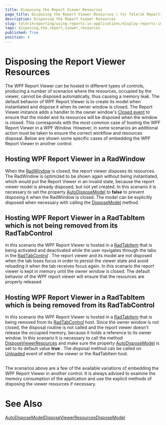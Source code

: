 ```yaml
---
title: Disposing the Report Viewer Resources
page_title: Disposing the Report Viewer Resources | for Telerik Reporting Documentation
description: Disposing the Report Viewer Resources
slug: telerikreporting/using-reports-in-applications/display-reports-in-applications/wpf-application/disposing-the-report-viewer-resources
tags: disposing,the,report,viewer,resources
published: True
position: 4
---
```


# Disposing the Report Viewer Resources



The WPF Report Viewer can be hosted in different types of controls, producing a number of scenarios where the resources, occupied by the viewer,          cannot be disposed automatically, thus causing a memory leak.         The default behavior of WPF Report Viewer is to create its model when instantiated and dispose it when its owner window is closed.         The Report Viewer instance adds a handler to the owner window's          [Closed event](https://docs.microsoft.com/en-us/dotnet/api/system.windows.window.closed?view=netframework-4.0)          to ensure that the model and its resources will be disposed when the window is closed.         This corresponds with the most common case of hosting the WPF Report Viewer in a WPF Window.         However, in some scenarios an additional action must be taken to ensure the correct workflow and resources disposal.         Below are shown some specific cases of embedding the WPF Report Viewer in another control.       

## Hosting WPF Report Viewer in a RadWindow

When the            [RadWindow](https://docs.telerik.com/devtools/wpf/controls/radwindow/overview)            is closed, the report viewer disposes its resources. The RadWindow is optimized to be shown again without being instantiated,           which would put the Report Viewer in an invalid state, because the report viewer model is already disposed, but not yet created.           In this scenario it is necessary to set the property [AutoDisposeModel](/reporting/api/Telerik.ReportViewer.Wpf.ReportViewer#Telerik_ReportViewer_Wpf_ReportViewer_AutoDisposeModel) to __false__  to prevent disposing it when the RadWindow is closed.           The model can be explicitly disposed when necessary with calling the [DisposeModel](/reporting/api/Telerik.ReportViewer.Wpf.ReportViewer#Telerik_ReportViewer_Wpf_ReportViewer_DisposeModel) method.         

## Hosting WPF Report Viewer in a RadTabItem which is not being removed from its RadTabControl

In this scenario the WPF Report Viewer is hosted in a            [RadTabItem](https://docs.telerik.com/devtools/wpf/api/telerik.windows.controls.radtabitem)            that is being activated and deactivated while the user navigates through the tabs in the            [RadTabControl](https://docs.telerik.com/devtools/wpf/controls/radtabcontrol/overview2)            . The report viewer and its model are not disposed when the tab loses focus in order to persist the viewer state and avoid reloading it when the tab receives focus again.           In this scenario the report viewer is kept in memory until the owner window is closed. The default behavior of the WPF report viewer will ensure that the resources are properly released.         

## Hosting WPF Report Viewer in a RadTabItem which is being removed from its RadTabControl

In this scenario the WPF Report Viewer is hosted in a            [RadTabItem](https://docs.telerik.com/devtools/wpf/api/telerik.windows.controls.radtabitem)            that is being removed from its            [RadTabControl](https://docs.telerik.com/devtools/wpf/controls/radtabcontrol/overview2)            host.           Since the owner window is not closed, the disposal routine is not called and the report viewer doesn't release the occupied memory, because it holds a reference to its owner window.           In this scenario it is necessary to call the method [DisposeViewerResources](/reporting/api/Telerik.ReportViewer.Wpf.ReportViewer#Telerik_ReportViewer_Wpf_ReportViewer_DisposeViewerResources) and make sure           the property [AutoDisposeModel](/reporting/api/Telerik.ReportViewer.Wpf.ReportViewer#Telerik_ReportViewer_Wpf_ReportViewer_AutoDisposeModel) is set to its default value __true__ .           The disposal method can be called on            [Unloaded](https://docs.microsoft.com/en-us/dotnet/api/system.windows.frameworkelement.unloaded)             event of either the viewer or the RadTabItem host.         

## 

The scenarios above are a few of the available variations of embedding the WPF Report Viewer in another control.            It is always advised to examine the memory consumption of the application and use the explicit methods of disposing the viewer resources if necessary.         

# See Also
[AutoDisposeModel](/reporting/api/Telerik.ReportViewer.Wpf.ReportViewer#Telerik_ReportViewer_Wpf_ReportViewer_AutoDisposeModel)[DisposeViewerResources](/reporting/api/Telerik.ReportViewer.Wpf.ReportViewer#Telerik_ReportViewer_Wpf_ReportViewer_DisposeViewerResources)[DisposeModel](/reporting/api/Telerik.ReportViewer.Wpf.ReportViewer#Telerik_ReportViewer_Wpf_ReportViewer_DisposeModel)
